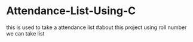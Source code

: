 # Attendance-List-Using-C
  this is used to take a attendance list 
 #about this project
 using roll number we can take list

